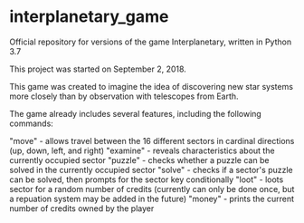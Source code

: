 # interplanetary_game
Official repository for versions of the game Interplanetary, written in Python 3.7

This project was started on September 2, 2018.

This game was created to imagine the idea of discovering new star systems more closely than by observation with telescopes from Earth.

The game already includes several features, including the following commands:

"move" - allows travel between the 16 different sectors in cardinal directions (up, down, left, and right)
"examine" - reveals characteristics about the currently occupied sector
"puzzle" - checks whether a puzzle can be solved in the currently occupied sector
"solve" - checks if a sector's puzzle can be solved, then prompts for the sector key conditionally
"loot" -  loots sector for a random number of credits (currently can only be done once, but a repuation system may be added in the future)
"money" - prints the current number of credits owned by the player
